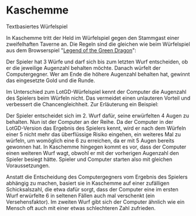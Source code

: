 # Kaschemme
Textbasiertes Würfelspiel

In Kaschemme tritt der Held im Würfelspiel gegen den Stammgast einer zweifelhaften Taverne an. Die Regeln sind die gleichen wie beim Würfelspiel aus dem Browserspiel "[Legend of the Green Dragon](https://de.wikipedia.org/wiki/Legend_of_the_Green_Dragon)":

Der Spieler hat 3 Würfe und darf sich bis zum letzten Wurf entscheiden, ob er die jeweilige Augenzahl behalten möchte. Danach würfelt der Computergegner. Wer am Ende die höhere Augenzahl behalten hat, gewinnt das eingesetzte Gold und die Runde.

Im Unterschied zum LotGD-Würfelspiel kennt der Computer die Augenzahl des Spielers beim Würfeln nicht. Das vermeidet einen unlauteren Vorteil und verbessert die Chancengleichheit. Zur Erläuterung ein Beispiel:

Der Spieler entscheidet sich im 2. Wurf dafür, seine erwürfelten 4 Augen zu behalten. Nun ist der Computer an der Reihe. Da der Computer in der LotGD-Version das Ergebnis des Spielers kennt, wird er nach dem Würfeln einer 5 nicht mehr das überflüssige Risiko eingehen, ein weiteres Mal zu würfeln, um womöglich eine 6 zu erreichen, da er mit 5 Augen bereits gewonnen hat. In Kaschemme hingegen kommt es vor, dass der Computer einen weiteren Wurf wagt, obwohl er mit der vorherigen Augenzahl den Spieler besiegt hätte. Spieler und Computer starten also mit gleichen Voraussetzungen.

Anstatt die Entscheidung des Computergegners vom Ergebnis des Spielers abhängig zu machen, basiert sie in Kaschemme auf einer zufälligen Schicksalszahl, die etwa dafür sorgt, dass der Computer eine im ersten Wurf erwürfelte 6 in seltenen Fällen auch mal verschenkt (ein Versehensfaktor). Im zweiten Wurf gibt sich der Computer ähnlich wie ein Mensch oft auch mit einer etwas schlechteren Zahl zufrieden. 

